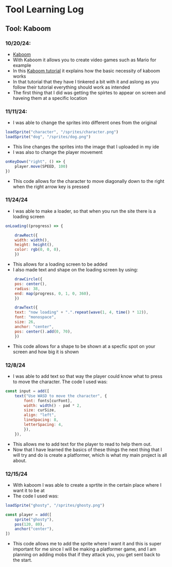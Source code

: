 # Tool Learning Log

## Tool: **Kaboom**

### 10/20/24:
* [Kaboom](https://kaboomjs.com/doc/setup)
* With Kaboom it allows you to create video games such as Mario for example
* In this [Kaboom tutorial](https://kaboomjs.com/doc/intro) it explains how the basic necessity of kaboom works
* In that tutorial that they have I tinkered a bit with it and aslong as you follow their tutorial everything should work as intended
* The first thing that I did was getting the spirtes to appear on screen and haveing them at a specific location


### 11/11/24:
* I was able to change the sprites into different ones from the original
```js
loadSprite("character", "/sprites/character.png")
loadSprite("dog", "/sprites/dog.png")
```
* This line changes the sprites into the image that I uploaded in my ide
* I was also to change the player movement
```js
onKeyDown("right", () => {
	player.move(SPEED, 100)
})
```
* This code allows for the character to move diagonally down to the right when the right arrow key is pressed


### 11/24/24
* I was able to make a loader, so that when you run the site there is a loading screen
```js
onLoading((progress) => {

	drawRect({
	width: width(),
	height: height(),
	color: rgb(0, 0, 0),
	})
```
* This allows for a loading screen to be added
* I also made text and shape on the loading screen by using:
```js
	drawCircle({
	pos: center(),
	radius: 38,
	end: map(progress, 0, 1, 0, 360),
	})

	drawText({
	text: "now loading" + ".".repeat(wave(1, 4, time() * 12)),
	font: "monospace",
	size: 26,
	anchor: "center",
	pos: center().add(0, 70),
	})
```
* This code allows for a shape to be shown at a specfic spot on your screen and how big it is shown

### 12/8/24
* I was able to add text so that way the player could know what to press to move the character. The code I used was:
```js
const input = add([
	text("Use WASD to move the character", {
		font: fonts[curFont],
		width: width() - pad * 2,
		size: curSize,
		align: "left",
		lineSpacing: 8,
		letterSpacing: 4,
		}),
	}),
```
* This allows me to add text for the player to read to help them out.
* Now that I have learned the basics of these things the next thing that I will try and do is create a platformer, which is what my main project is all about.

### 12/15/24
* With kaboom I was able to create a sprtite in the certain place where I want it to be at
* The code I used was:
```js
loadSprite("ghosty", "/sprites/ghosty.png")

const player = add([
	sprite("ghosty"),
	pos(120, 80),
	anchor("center"), 
])
```
* This code allows me to add the sprite where I want it and this is super important for me since I will be making a platformer game, and I am planning on adding mobs that if they attack you, you get sent back to the start.


<!--
* Links you used today (websites, videos, etc)
* Things you tried, progress you made, etc
* Challenges, a-ha moments, etc
* Questions you still have
* What you're going to try next
-->
